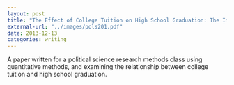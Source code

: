```yaml
---
layout: post
title: "The Effect of College Tuition on High School Graduation: The Impact of College Tuition Changes from 2005 to 2010"
external-url: "../images/pols201.pdf"
date: 2013-12-13
categories: writing
---
```


A paper written for a political science research methods class using quantitative methods, and examining the relationship between college tuition and high school graduation.